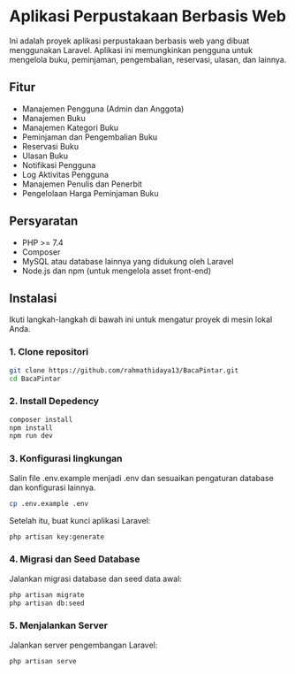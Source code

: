 # Aplikasi Perpustakaan Berbasis Web

Ini adalah proyek aplikasi perpustakaan berbasis web yang dibuat menggunakan Laravel. Aplikasi ini memungkinkan pengguna untuk mengelola buku, peminjaman, pengembalian, reservasi, ulasan, dan lainnya.

## Fitur

- Manajemen Pengguna (Admin dan Anggota)
- Manajemen Buku
- Manajemen Kategori Buku
- Peminjaman dan Pengembalian Buku
- Reservasi Buku
- Ulasan Buku
- Notifikasi Pengguna
- Log Aktivitas Pengguna
- Manajemen Penulis dan Penerbit
- Pengelolaan Harga Peminjaman Buku

## Persyaratan

- PHP >= 7.4
- Composer
- MySQL atau database lainnya yang didukung oleh Laravel
- Node.js dan npm (untuk mengelola asset front-end)

## Instalasi

Ikuti langkah-langkah di bawah ini untuk mengatur proyek di mesin lokal Anda.

### 1. Clone repositori

```bash
git clone https://github.com/rahmathidaya13/BacaPintar.git
cd BacaPintar

```
### 2. Install Depedency

```bash
composer install
npm install
npm run dev

```
### 3. Konfigurasi lingkungan
Salin file .env.example menjadi .env dan sesuaikan pengaturan database dan konfigurasi lainnya.

```bash
cp .env.example .env

```
Setelah itu, buat kunci aplikasi Laravel:
```bash
php artisan key:generate

```
### 4. Migrasi dan Seed Database
Jalankan migrasi database dan seed data awal:
```bash
php artisan migrate
php artisan db:seed
```
### 5. Menjalankan Server
Jalankan server pengembangan Laravel:
```bash
php artisan serve

